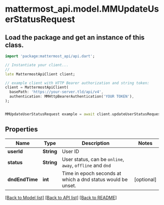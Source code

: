# mattermost_api.model.MMUpdateUserStatusRequest

## Load the package and get an instance of this class.
```dart
import 'package:mattermost_api/api.dart';

// Instantiate your client...
//
late MattermostApiClient client;

// example client with HTTP Bearer authorization and string token:
client = MattermostApiClient(
  basePath: 'https://your-server.tld/api/v4',
  authentication: MMHttpBearerAuthentication('YOUR TOKEN'),
);


MMUpdateUserStatusRequest example = await client.updateUserStatusRequest.FUNCTION_THAT_RETURNS_THIS_CLASS();

```

## Properties
Name | Type | Description | Notes
------------ | ------------- | ------------- | -------------
**userId** | **String** | User ID | 
**status** | **String** | User status, can be `online`, `away`, `offline` and `dnd` | 
**dndEndTime** | **int** | Time in epoch seconds at which a dnd status would be unset. | [optional] 

[[Back to Model list]](../GENERATED_README.md#documentation-for-models) [[Back to API list]](../GENERATED_README.md#documentation-for-api-endpoints) [[Back to README]](../GENERATED_README.md)


